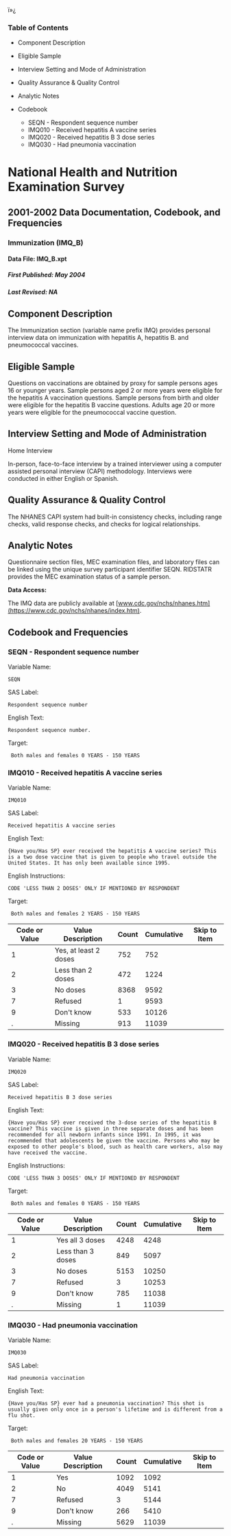ï»¿

### Table of Contents

  * Component Description
  * Eligible Sample
  * Interview Setting and Mode of Administration
  * Quality Assurance & Quality Control
  * Analytic Notes
  * Codebook

    * SEQN - Respondent sequence number
    * IMQ010 - Received hepatitis A vaccine series
    * IMQ020 - Received hepatitis B 3 dose series
    * IMQ030 - Had pneumonia vaccination

# National Health and Nutrition Examination Survey

## 2001-2002 Data Documentation, Codebook, and Frequencies

### Immunization (IMQ_B)

####  Data File: IMQ_B.xpt

#####  First Published: May 2004

#####  Last Revised: NA

## Component Description

The Immunization section (variable name prefix IMQ) provides personal
interview data on immunization with hepatitis A, hepatitis B. and pneumococcal
vaccines.

## Eligible Sample

Questions on vaccinations are obtained by proxy for sample persons ages 16 or
younger years. Sample persons aged 2 or more years were eligible for the
hepatitis A vaccination questions. Sample persons from birth and older were
eligible for the hepatitis B vaccine questions. Adults age 20 or more years
were eligible for the pneumococcal vaccine question.

## Interview Setting and Mode of Administration

Home Interview

In-person, face-to-face interview by a trained interviewer using a computer
assisted personal interview (CAPI) methodology. Interviews were conducted in
either English or Spanish.

## Quality Assurance & Quality Control

The NHANES CAPI system had built-in consistency checks, including range
checks, valid response checks, and checks for logical relationships.

## Analytic Notes

Questionnaire section files, MEC examination files, and laboratory files can
be linked using the unique survey participant identifier SEQN. RIDSTATR
provides the MEC examination status of a sample person.

**Data Access:**

The IMQ data are publicly available at
[www.cdc.gov/nchs/nhanes.htm](https://www.cdc.gov/nchs/nhanes/index.htm).

## Codebook and Frequencies

### SEQN - Respondent sequence number

Variable Name:

    SEQN
SAS Label:

    Respondent sequence number
English Text:

    Respondent sequence number.
Target:

     Both males and females 0 YEARS - 150 YEARS

### IMQ010 - Received hepatitis A vaccine series

Variable Name:

    IMQ010
SAS Label:

    Received hepatitis A vaccine series
English Text:

    {Have you/Has SP} ever received the hepatitis A vaccine series? This is a two dose vaccine that is given to people who travel outside the United States. It has only been available since 1995.
English Instructions:

    CODE 'LESS THAN 2 DOSES' ONLY IF MENTIONED BY RESPONDENT
Target:

     Both males and females 2 YEARS - 150 YEARS
Code or Value | Value Description | Count | Cumulative | Skip to Item  
---|---|---|---|---  
1 | Yes, at least 2 doses | 752 | 752 |   
2 | Less than 2 doses | 472 | 1224 |   
3 | No doses | 8368 | 9592 |   
7 | Refused | 1 | 9593 |   
9 | Don't know | 533 | 10126 |   
. | Missing | 913 | 11039 |   
  
### IMQ020 - Received hepatitis B 3 dose series

Variable Name:

    IMQ020
SAS Label:

    Received hepatitis B 3 dose series
English Text:

    {Have you/Has SP} ever received the 3-dose series of the hepatitis B vaccine? This vaccine is given in three separate doses and has been recommended for all newborn infants since 1991. In 1995, it was recommended that adolescents be given the vaccine. Persons who may be exposed to other people's blood, such as health care workers, also may have received the vaccine.
English Instructions:

    CODE 'LESS THAN 3 DOSES' ONLY IF MENTIONED BY RESPONDENT
Target:

     Both males and females 0 YEARS - 150 YEARS
Code or Value | Value Description | Count | Cumulative | Skip to Item  
---|---|---|---|---  
1 | Yes all 3 doses | 4248 | 4248 |   
2 | Less than 3 doses | 849 | 5097 |   
3 | No doses | 5153 | 10250 |   
7 | Refused | 3 | 10253 |   
9 | Don't know | 785 | 11038 |   
. | Missing | 1 | 11039 |   
  
### IMQ030 - Had pneumonia vaccination

Variable Name:

    IMQ030
SAS Label:

    Had pneumonia vaccination
English Text:

    {Have you/Has SP} ever had a pneumonia vaccination? This shot is usually given only once in a person's lifetime and is different from a flu shot.
Target:

     Both males and females 20 YEARS - 150 YEARS
Code or Value | Value Description | Count | Cumulative | Skip to Item  
---|---|---|---|---  
1 | Yes | 1092 | 1092 |   
2 | No | 4049 | 5141 |   
7 | Refused | 3 | 5144 |   
9 | Don't know | 266 | 5410 |   
. | Missing | 5629 | 11039 | 


